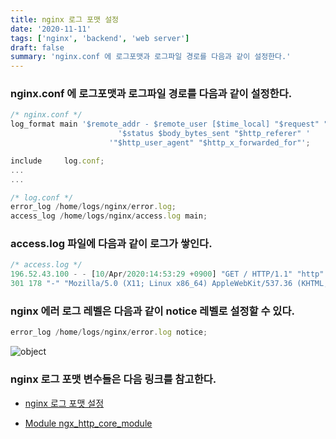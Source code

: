 ```yaml
---
title: nginx 로그 포맷 설정
date: '2020-11-11'
tags: ['nginx', 'backend', 'web server']
draft: false
summary: 'nginx.conf 에 로그포맷과 로그파일 경로를 다음과 같이 설정한다.'
---
```


### nginx.conf 에 로그포맷과 로그파일 경로를 다음과 같이 설정한다.

```javascript
/* nginx.conf */
log_format main '$remote_addr - $remote_user [$time_local] "$request" "$scheme" "$host" '
                        '$status $body_bytes_sent "$http_referer" '
                      '"$http_user_agent" "$http_x_forwarded_for"';

include     log.conf;
...
...

/* log.conf */
error_log /home/logs/nginx/error.log;
access_log /home/logs/nginx/access.log main;
```

### access.log 파일에 다음과 같이 로그가 쌓인다.

```javascript
/* access.log */
196.52.43.100 - - [10/Apr/2020:14:53:29 +0900] "GET / HTTP/1.1" "http" "133.186.133.33"
301 178 "-" "Mozilla/5.0 (X11; Linux x86_64) AppleWebKit/537.36 (KHTML, like Gecko) Chrome/72.0.3602.2 Safari/537.36" "-"
```

### nginx 에러 로그 레벨은 다음과 같이 notice 레벨로 설정할 수 있다.

```javascript
error_log /home/logs/nginx/error.log notice;
```

![object](/static/images/nginx-error-level.png 'object')

### nginx 로그 포맷 변수들은 다음 링크를 참고한다.

- [nginx 로그 포맷 설정](https://emessell.tistory.com/m/101?category=712465)

- [Module ngx_http_core_module](http://nginx.org/en/docs/http/ngx_http_core_module.html)
